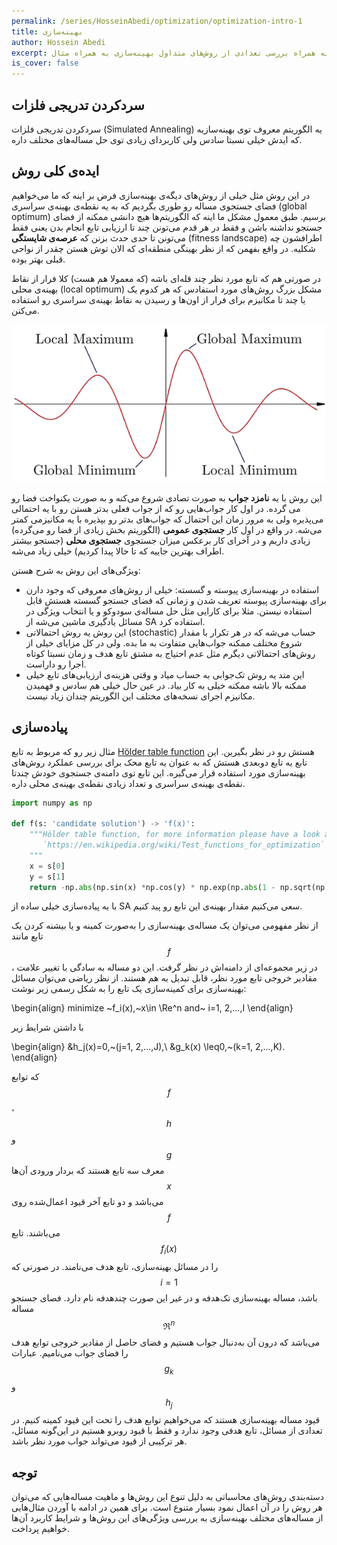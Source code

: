 ```yaml
---
permalink: /series/HosseinAbedi/optimization/optimization-intro-1
title: بهینه‌سازی
author: Hossein Abedi
excerpt: معرفی بهینه‌سازی به همراه بررسی تعدادی از روش‌های متداول بهینه‌سازی به همراه مثال
is_cover: false
---
```


##  سردکردن تدریجی فلزات

سردکردن تدریجی فلزات 
(Simulated Annealing)
یه الگوریتم معروف توی بهینه‌سازیه که
ایدش خیلی نسبتا سادس ولی کاربردای زیادی توی حل مساله‌های مختلف داره.
  
## ایده‌‌ی کلی روش
در این روش مثل خیلی از روش‌های دیگه‌ی بهینه‌سازی فرض بر اینه که ما می‌خواهیم فضای جستجوی مساله‌ رو طوری بگردیم که به یه نقطه‌ی بهینه‌ی سراسری (global optimum) برسیم. طبق معمول مشکل ما اینه که الگوریتم‌ها هیچ دانشی ممکنه از فضای جستجو نداشنه باشن و فقط در هر قدم می‌تونن چند تا ارزیابی تابع انجام بدن یعنی فقط می‌تونن تا حدی حدث بزنن که 
**عرصه‌ی شایستگی** (fitness landscape) 
 اطرافشون چه شکلیه.
در واقع بفهمن که از نظر بهینگی منطقه‌ای که الان توش هستن چقدر از نواحی قبلی بهتر بوده.

در صورتی هم که تابع مورد نظر چند قله‌ای باشه (که معمولا هم هست) کلا فرار از نقاط بهینه‌ی محلی (local optimum) مشکل بزرگ روش‌های مورد استفادس که هر کدوم یک یا چند تا مکانیزم برای فرار از اون‌ها و رسیدن به نقاط بهینه‌ی سراسری رو استفاده می‌کنن.

![شایستگی](/assets/images/HosseinAbedi/images/opt_0.png)


این روش
 با یه **نامزد جواب** 
  به صورت تصادی شروع می‌کنه و به صورت یکنواخت فضا رو می گرده. در اول کار جواب‌هایی رو که از جواب فعلی بدتر‌ هستن رو با یه احتمالی می‌پذیره ولی به مرور زمان این احتمال که جواب‌های بدتر رو بپذیره با یه مکانیزمی کمتر می‌شه. در واقع در اول کار **جستجوی عمومی** (الگوریتم بخش زیادی از فضا رو می‌گرده)
زیادی داریم و در آخرای کار برعکس میزان جستجوی **جستجوی محلی** (جستجو بیشتر اطراف بهترین جاییه که تا حالا پیدا کردیم) خیلی زیاد می‌شه. 
  
  ويژگی‌های این روش به‌ شرح هستن:
* استفاده در بهینه‌سازی پیوسته و گسسته: خیلی از روش‌های معروفی که وجود دارن برای بهینه‌سازی پیوسته تعریف شدن و زمانی که فضای جستجو گسسته‌ هستش قابل استفاده نیستن. مثلا برای کارایی مثل حل مساله‌ی سودوکو و یا انتخاب ویژگی در مسائل یادگیری ماشین می‌شه از
SA
استفاده کرد.
* این روش یه روش  احتمالاتی 
(stochastic)
حساب می‌شه که در هر تکرار با مقدار شروع مختلف ممکنه جواب‌هایی متفاوت به ما بده. ولی در کل مزایای خیلی از روش‌های احتمالاتی دیگرم مثل عدم احتیاج به مشتق تابع هدف و زمان نسبتا کوتاه اجرا رو داراست.
* این متد یه روش تک‌جوابی به حساب میاد و وقتی هزینه‌ی ارزیابی‌های تابع خیلی ممکنه بالا باشه ممکنه خیلی به کار بیاد. در عین حال خیلی هم سادس و فهمیدن مکانیزم اجرای نسخه‌های مختلف این الگوریتم چندان زیاد نیست.

## پیاده‌سازی 

مثال زیر رو که مربوط به تابع
[Hölder table function](https://en.wikipedia.org/wiki/Test_functions_for_optimization)
هستش رو در نظر بگیرین. این تابع یه تابع دوبعدی هستش که به عنوان یه تابع محک برای بررسی عملکرد روش‌های بهینه‌سازی مورد استفاده قرار می‌گیره.
این تابع توی دامنه‌ی جستجوی خودش چندتا نقطه‌ی بهینه‌ی سراسری و تعداد زیادی نقطه‌ی بهینه‌ی محلی داره.
```python 
import numpy as np

def f(s: 'candidate solution') -> 'f(x)':
    """Hölder table function, for more information please have a look at 
       `https://en.wikipedia.org/wiki/Test_functions_for_optimization`
    """
    x = s[0]
    y = s[1]
    return -np.abs(np.sin(x) *np.cos(y) * np.exp(np.abs(1 - np.sqrt(np.power(x, 2) + np.power(y, 2)) / np.pi)))
```
با یه پیاده‌سازی خیلی ساده از
SA
سعی می‌کنیم مقدار بهینه‌ی این تابع رو پید کنیم.


از نظر مفهومی می‌توان یک مساله‌ی بهینه‌سازی را به‌صورت کمینه‌ و یا بیشنه کردن یک تابع مانند 
$$f$$،
در زیر مجموعه‌ای از دامنه‌اش در نظر گرفت. این دو مساله به سادگی با تغییر علامت مقادیر خروجی تابع مورد نظر، قابل تبدیل به هم هستند.
از نظر ریاضی می‌توان مسائل بهینه‌سازی  برای کمینه‌سازی یک تابع  را به شکل‌ رسمی زیر نوشت:

\begin{align}
minimize ~f_i(x),~x\in \Re^n and~ i=1, 2,...,I
\end{align}

با داشتن شرایط زیر

\begin{align}
&h_j(x)=0,~(j=1, 2,...,J),\\
&g_k(x) \leq0,~(k=1, 2,...,K).
\end{align}


که توابع $$f$$، $$h$$ و $$g$$ معرف سه تابع هستند که  بردار ورودی  ‌آن‌ها $$x$$ می‌باشد و دو تابع آخر قیود اعمال‌شده روی $$f$$  می‌باشند. تابع $$f_i(x)$$ را در مسائل بهینه‌سازی، تابع هدف می‌نامند. در صورتی که 
$$i=1$$
باشد، مساله بهینه‌سازی تک‌هدفه و در غیر این صورت چند‌هدفه نام دارد. فصای جستجو مساله 
$$\Re^n$$
می‌باشد که درون آن به‌دنبال جواب هستیم و فضای حاصل از مقادیر خروجی توابع هدف را فضای جواب می‌نامیم. عبارات  
$$g_k$$
و 
$$h_j$$
قیود مساله بهینه‌سازی هستند که می‌خواهیم توابع هدف را تحت این قیود کمینه کنیم.
در تعدادی از مسائل،  تابع هدفی وجود ندارد و فقط با قیود روبرو هستیم در این‌گونه مسائل، هر ترکیبی از قیود می‌تواند جواب مورد نظر باشد.


##  توجه

دسته‌بندی روش‌های محاسباتی به دلیل تنوع این روش‌ها و ماهیت مساله‌هایی که می‌توان هر روش‌ را در آن اعمال نمود بسیار متنوع است. برای همین در ادامه با آوردن مثال‌هایی  از مساله‌های مختلف بهینه‌سازی به بررسی ويژگی‌های این روش‌ها و شرایط کاربرد آن‌ها خواهیم پرداخت.  



